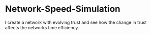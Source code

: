 # Network-Speed-Simulation
I create a network with evolving trust and see how the change in trust affects the networks time efficiency.
